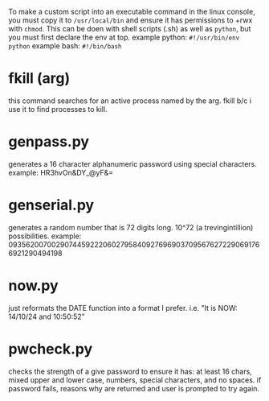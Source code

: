 
To make a custom script into an executable command in the linux console, you must copy it to ``/usr/local/bin`` and ensure it has permissions to +rwx with ``chmod``. This can be doen with shell scripts (.sh) as well as ``python``, but you must first declare the env at top.
example python: ``#!/usr/bin/env python``
example bash: ``#!/bin/bash``


# fkill (arg)
this command searches for an active process named by the arg. fkill b/c i use it to find processes to kill.

# genpass.py
generates a 16 character alphanumeric password using special characters.
example: HR3hvOn&DY_@yF&=

# genserial.py
generates a random number that is 72 digits long. 10^72 (a trevingintillion) possibilities.
example: 093562007002907445922206027958409276969037095676272290691766921290494198

# now.py
just reformats the DATE function into a format I prefer.
i.e. "It is NOW: 14/10/24 and  10:50:52"

# pwcheck.py
checks the strength of a give password to ensure it has: at least 16 chars, mixed upper and lower case, numbers, special characters, and no spaces. if password fails, reasons why are returned and user is prompted to try again.
